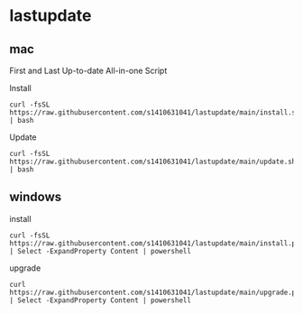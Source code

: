 # lastupdate
## mac
First and Last Up-to-date All-in-one Script

Install

```
curl -fsSL https://raw.githubusercontent.com/s1410631041/lastupdate/main/install.sh | bash
```

Update


```
curl -fsSL https://raw.githubusercontent.com/s1410631041/lastupdate/main/update.sh | bash
```

## windows

install
```
curl -fsSL https://raw.githubusercontent.com/s1410631041/lastupdate/main/install.ps1 | Select -ExpandProperty Content | powershell
```

upgrade
```
curl https://raw.githubusercontent.com/s1410631041/lastupdate/main/upgrade.ps1 | Select -ExpandProperty Content | powershell
```